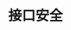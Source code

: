 
# 接口安全
<!-- 
你知道 如何设计一个安全的对外接口吗?
https://mp.weixin.qq.com/s/UM7WxjnxHsq4RZj3kUB9tg
API接口的安全设计验证：ticket，签名，时间戳 
https://mp.weixin.qq.com/s/vdeeypw5juuveY_NEtS1tA

10种常见安全漏洞浅析 
https://mp.weixin.qq.com/s/DuCoscAr7C-E3ROtOjyUsQ
-->
